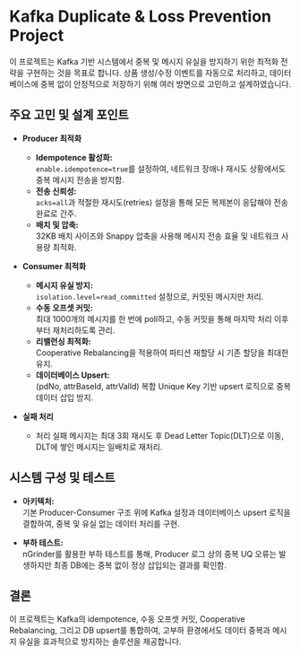 # Kafka Duplicate & Loss Prevention Project

이 프로젝트는 Kafka 기반 시스템에서 중복 및 메시지 유실을 방지하기 위한 최적화 전략을 구현하는 것을 목표로 합니다. 상품 생성/수정 이벤트를 자동으로 처리하고, 데이터베이스에 중복 없이 안정적으로 저장하기 위해 여러 방면으로 고민하고 설계하였습니다.

## 주요 고민 및 설계 포인트

- **Producer 최적화**
  - **Idempotence 활성화:**  
    `enable.idempotence=true`를 설정하여, 네트워크 장애나 재시도 상황에서도 중복 메시지 전송을 방지함.
  - **전송 신뢰성:**  
    `acks=all`과 적절한 재시도(retries) 설정을 통해 모든 복제본이 응답해야 전송 완료로 간주.
  - **배치 및 압축:**  
    32KB 배치 사이즈와 Snappy 압축을 사용해 메시지 전송 효율 및 네트워크 사용량 최적화.

- **Consumer 최적화**
  - **메시지 유실 방지:**  
    `isolation.level=read_committed` 설정으로, 커밋된 메시지만 처리.
  - **수동 오프셋 커밋:**  
    최대 1000개의 메시지를 한 번에 poll하고, 수동 커밋을 통해 마지막 처리 이후부터 재처리하도록 관리.
  - **리밸런싱 최적화:**  
    Cooperative Rebalancing을 적용하여 파티션 재할당 시 기존 할당을 최대한 유지.
  - **데이터베이스 Upsert:**  
    (pdNo, attrBaseId, attrValId) 복합 Unique Key 기반 upsert 로직으로 중복 데이터 삽입 방지.

- **실패 처리**
  - 처리 실패 메시지는 최대 3회 재시도 후 Dead Letter Topic(DLT)으로 이동, DLT에 쌓인 메시지는 일배치로 재처리.

## 시스템 구성 및 테스트

- **아키텍처:**  
  기본 Producer-Consumer 구조 위에 Kafka 설정과 데이터베이스 upsert 로직을 결합하여, 중복 및 유실 없는 데이터 처리를 구현.
  
- **부하 테스트:**  
  nGrinder를 활용한 부하 테스트를 통해, Producer 로그 상의 중복 UQ 오류는 발생하지만 최종 DB에는 중복 없이 정상 삽입되는 결과를 확인함.

## 결론

이 프로젝트는 Kafka의 idempotence, 수동 오프셋 커밋, Cooperative Rebalancing, 그리고 DB upsert를 통합하여, 고부하 환경에서도 데이터 중복과 메시지 유실을 효과적으로 방지하는 솔루션을 제공합니다.

